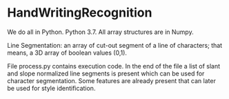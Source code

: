 # HandWritingRecognition

We do all in Python. Python 3.7.
All array structures are in Numpy.

Line Segmentation: an array of cut-out segment of a line of characters; that means, a 3D array of boolean values (0,1).

File process.py contains execution code.
In the end of the file a list of slant and slope normalized line segments is present which can be used for character segmentation.
Some features are already present that can later be used for style identification. 
